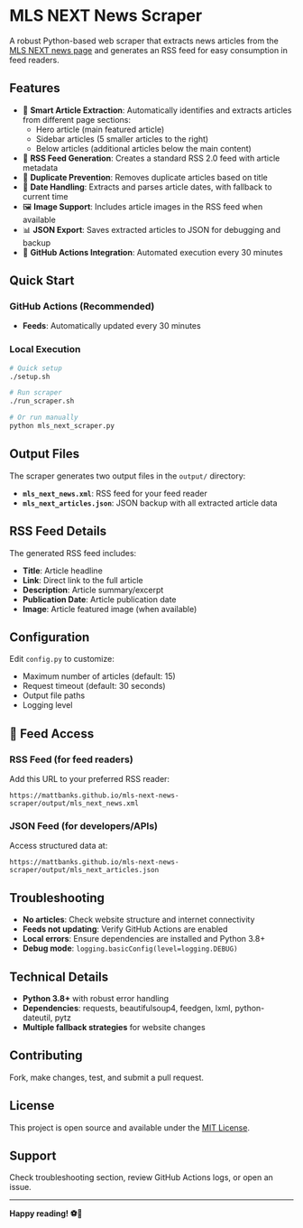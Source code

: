 # MLS NEXT News Scraper

A robust Python-based web scraper that extracts news articles from the [MLS NEXT news page](https://www.mlssoccer.com/mlsnext/news/) and generates an RSS feed for easy consumption in feed readers.

## Features

- 🎯 **Smart Article Extraction**: Automatically identifies and extracts articles from different page sections:
  - Hero article (main featured article)
  - Sidebar articles (5 smaller articles to the right)
  - Below articles (additional articles below the main content)
- 📡 **RSS Feed Generation**: Creates a standard RSS 2.0 feed with article metadata
- 🔄 **Duplicate Prevention**: Removes duplicate articles based on title
- 📅 **Date Handling**: Extracts and parses article dates, with fallback to current time
- 🖼️ **Image Support**: Includes article images in the RSS feed when available
- 📊 **JSON Export**: Saves extracted articles to JSON for debugging and backup
- 🚀 **GitHub Actions Integration**: Automated execution every 30 minutes

## Quick Start

### GitHub Actions (Recommended)

- **Feeds**: Automatically updated every 30 minutes

### Local Execution

```bash
# Quick setup
./setup.sh

# Run scraper
./run_scraper.sh

# Or run manually
python mls_next_scraper.py
```

## Output Files

The scraper generates two output files in the `output/` directory:

- **`mls_next_news.xml`**: RSS feed for your feed reader
- **`mls_next_articles.json`**: JSON backup with all extracted article data

## RSS Feed Details

The generated RSS feed includes:

- **Title**: Article headline
- **Link**: Direct link to the full article
- **Description**: Article summary/excerpt
- **Publication Date**: Article publication date
- **Image**: Article featured image (when available)

## Configuration

Edit `config.py` to customize:

- Maximum number of articles (default: 15)
- Request timeout (default: 30 seconds)
- Output file paths
- Logging level

## 📱 **Feed Access**

### **RSS Feed (for feed readers)**

Add this URL to your preferred RSS reader:

```
https://mattbanks.github.io/mls-next-news-scraper/output/mls_next_news.xml
```

### **JSON Feed (for developers/APIs)**

Access structured data at:

```
https://mattbanks.github.io/mls-next-news-scraper/output/mls_next_articles.json
```

## Troubleshooting

- **No articles**: Check website structure and internet connectivity
- **Feeds not updating**: Verify GitHub Actions are enabled
- **Local errors**: Ensure dependencies are installed and Python 3.8+
- **Debug mode**: `logging.basicConfig(level=logging.DEBUG)`

## Technical Details

- **Python 3.8+** with robust error handling
- **Dependencies**: requests, beautifulsoup4, feedgen, lxml, python-dateutil, pytz
- **Multiple fallback strategies** for website changes

## Contributing

Fork, make changes, test, and submit a pull request.

## License

This project is open source and available under the [MIT License](LICENSE).

## Support

Check troubleshooting section, review GitHub Actions logs, or open an issue.

---

**Happy reading! ⚽📰**
